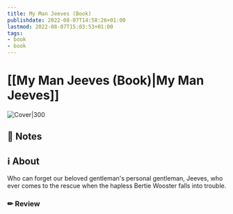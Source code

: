 ```yaml
---
title: My Man Jeeves (Book)
publishdate: 2022-08-07T14:58:26+01:00
lastmod: 2022-08-07T15:03:53+01:00
tags: 
- book
- book
---
```






# [[My Man Jeeves (Book)|My Man Jeeves]]



![Cover|300](http://books.google.com/books/content?id=o81EPwAACAAJ&printsec=frontcover&img=1&zoom=1&source=gbs_api)



## 📝 Notes







## ℹ️ About



Who can forget our beloved gentleman's personal gentleman, Jeeves, who ever comes to the rescue when the hapless Bertie Wooster falls into trouble. 



### ✏ Review







